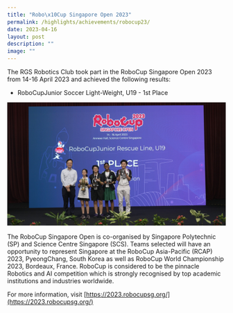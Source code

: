 ```yaml
---
title: "Robo\x10Cup Singapore Open 2023"
permalink: /highlights/achievements/robocup23/
date: 2023-04-16
layout: post
description: ""
image: ""
---
```

The RGS Robotics Club took part in the RoboCup Singapore Open 2023 from 14-16 April 2023 and achieved the following results:

*   RoboCupJunior Soccer Light-Weight, U19 - 1st Place

![](/images/robocup23.jpeg)

The RoboCup Singapore Open is co-organised by Singapore Polytechnic (SP) and Science Centre Singapore (SCS). Teams selected will have an opportunity to represent Singapore at the RoboCup Asia-Pacific (RCAP) 2023, PyeongChang, South Korea as well as RoboCup World Championship 2023, Bordeaux, France. RoboCup is considered to be the pinnacle Robotics and AI competition which is strongly recognised by top academic institutions and industries worldwide.

For more information, visit [https://2023.robocupsg.org/](https://2023.robocupsg.org/)